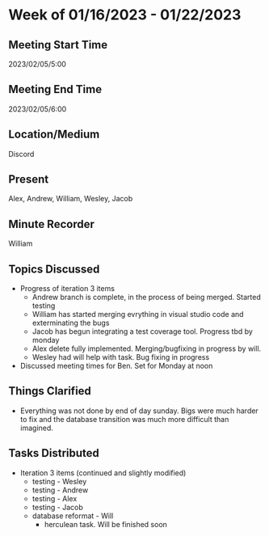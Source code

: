 # Week of 01/16/2023 - 01/22/2023

## Meeting Start Time

2023/02/05/5:00

## Meeting End Time

2023/02/05/6:00

## Location/Medium

Discord

## Present

Alex, Andrew, William, Wesley, Jacob

## Minute Recorder

William

## Topics Discussed
- Progress of iteration 3 items
  - Andrew branch is complete, in the process of being merged. Started testing 
  - William has started merging evrything in visual studio code and exterminating the bugs
  - Jacob has begun integrating a test coverage tool. Progress tbd by monday
  - Alex delete fully implemented. Merging/bugfixing in progress by will.
  - Wesley had will help with task. Bug fixing in progress
- Discussed meeting times for Ben. Set for Monday at noon
## Things Clarified
- Everything was not done by end of day sunday. Bigs were much harder to fix and the database transition was much more difficult than imagined.
## Tasks Distributed
- Iteration 3 items (continued and slightly modified)
  - testing - Wesley
  - testing - Andrew
  - testing - Alex
  - testing - Jacob
  - database reformat - Will
    - herculean task. Will be finished soon
